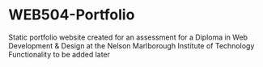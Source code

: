 # WEB504-Portfolio

Static portfolio website created for an assessment for a Diploma in Web Development & Design at the Nelson Marlborough Institute of Technology
Functionality to be added later
